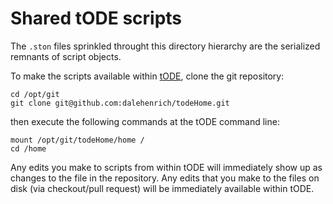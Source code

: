 # Shared tODE scripts

The `.ston` files sprinkled throught this directory hierarchy are the serialized remnants of script objects.

To make the scripts available within [tODE](https://github.com/dalehenrich/tode), clone the git repository:

```Shell
cd /opt/git
git clone git@github.com:dalehenrich/todeHome.git
```
then execute the following 
commands at the tODE command line:

```Shell
mount /opt/git/todeHome/home /
cd /home
```
Any edits you make to scripts from within tODE will immediately show up as changes to the
file in the repository. Any edits that you make to the files on disk (via checkout/pull request) 
will be immediately available within tODE.

